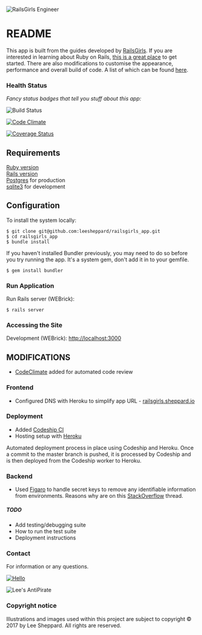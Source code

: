 ![RailsGirls Engineer](http://res.cloudinary.com/leesheppard/image/upload/v1496038800/ruby_engineer_pqt8de.png)

# README

This app is built from the guides developed by [RailsGirls](http://railsgirls.com/). If you are interested in learning about Ruby on Rails, [this is a great place](http://guides.railsgirls.com/app) to get started. There are also modifications to customise the appearance, performance and overall build of code. A list of which can be found [here](#modifications).  

### Health Status

*Fancy status badges that tell you stuff about this app:*

![Build Status](https://codeship.com/projects/6c1d3eb0-25d9-0135-923a-76ec0d7a655b/status?branch=master)  

[![Code Climate](https://codeclimate.com/github/leesheppard/railsgirls_app.png)](https://codeclimate.com/github/leesheppard/railsgirls_app)  

[![Coverage Status](https://coveralls.io/repos/github/leesheppard/railsgirls_app/badge.svg?branch=master)](https://coveralls.io/github/leesheppard/railsgirls_app?branch=master)

## Requirements

[Ruby version](.ruby-version)  
[Rails version](Gemfile#L10)  
[Postgres](#) for production  
[sqlite3](#) for development

## Configuration

To install the system locally:

	$ git clone git@github.com:leesheppard/railsgirls_app.git
	$ cd railsgirls_app
	$ bundle install

If you haven't installed Bundler previously, you may need to do so before you try running the app. It's a system gem, don't add it in to your gemfile.

	$ gem install bundler

### Run Application

Run Rails server (WEBrick):

    $ rails server

### Accessing the Site

Development (WEBrick): [http://localhost:3000](http://localhost:3000)

## MODIFICATIONS

* [CodeClimate](https://codeclimate.com) added for automated code review

### Frontend
* Configured DNS with Heroku to simplify app URL - [railsgirls.sheppard.io](http://railsgirls.sheppard.io)

### Deployment
* Added [Codeship CI](https://codeship.com)
* Hosting setup with [Heroku](https://heroku.com)

Automated deployment process in place using Codeship and Heroku. Once a commit to the master branch is pushed, it is processed by Codeship and is then deployed from the Codeship worker to Heroku.

### Backend
* Used [Figaro](https://github.com/laserlemon/figaro) to handle secret keys to remove any identifiable information from environments. Reasons why are on this [StackOverflow](http://stackoverflow.com/q/14785257/567863) thread.

##### TODO
* Add testing/debugging suite
* How to run the test suite
* Deployment instructions

### Contact
For information or any questions.

[![Hello](https://img.shields.io/badge/Hello-%40leesheppard-blue.svg)](https://twitter.com/leesheppard)

![Lee's AntiPirate](http://res.cloudinary.com/leesheppard/image/upload/c_scale,h_147/v1496056672/leesheppard_pirate_jk4fta.png)

### Copyright notice

Illustrations and images used within this project are subject to copyright &copy; 2017 by Lee Sheppard. All rights are reserved.
